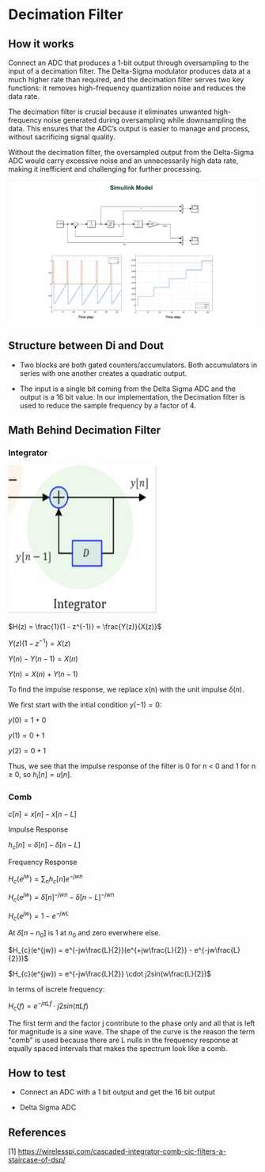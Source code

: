 # Decimation Filter

## How it works
Connect an ADC that produces a 1-bit output through oversampling to the input of a decimation filter. The Delta-Sigma modulator produces data at a much higher rate than required, and the decimation filter serves two key functions: it removes high-frequency quantization noise and reduces the data rate.

The decimation filter is crucial because it eliminates unwanted high-frequency noise generated during oversampling while downsampling the data. This ensures that the ADC’s output is easier to manage and process, without sacrificing signal quality.

Without the decimation filter, the oversampled output from the Delta-Sigma ADC would carry excessive noise and an unnecessarily high data rate, making it inefficient and challenging for further processing.

<img src="/Images/Simulink_Model.png" alt="Simulink Model">

## Structure between Di and Dout 
* Two blocks are both gated counters/accumulators. Both accumulators in series with one another creates a quadratic output. 

* The input is a single bit coming from the Delta Sigma ADC and the output is a 16 bit value. In our implementation, the Decimation filter is used to reduce the sample frequency by a factor of 4.

## Math Behind Decimation Filter
### Integrator
<div class="text-center">
    <img src="/Images/Simplified_IIR_Circuit.png" alt="IIR Simplified Depiction" height="300px" width="300px"> 
</div>

   $H(z) = \frac{1}{1 - z^{-1}} = \frac{Y(z)}{X(z)}$
   
   $Y(z) (1 - z^{-1}) = X(z)$
   
   $Y(n) - Y(n - 1) = X(n)$
   
   $Y(n) = X(n) + Y(n - 1)$

   To find the impulse response, we replace x(n) with the unit impulse $\delta(n)$.

   We first start with the intial condition $y(-1) = 0$:

   $y(0) = 1 + 0$

   $y(1) = 0 + 1$

   $y(2) = 0 + 1$
   
   Thus, we see that the impulse response of the filter is 0 for n < 0 and 1 for n $\geq$ 0, so $h_{i}[n] = u[n]$.

### Comb
   $c[n] = x[n] - x[n - L]$

Impulse Response

   $h_{c}[n] = \delta[n] - \delta[n - L]$

Frequency Response

   $H_{c}(e^{jw}) = \sum_{n} h_{c}[n]e^{-jwn}$

   $H_{c}(e^{jw}) = \delta[n]^{-jwn} - \delta[n - L]^{-jwn}$

   $H_{c}(e^{jw}) = 1 - e^{-jwL}$

   At $\delta[n-n_{0}]$ is 1 at $n_{0}$ and zero everwhere else.

   $H_{c}(e^{jw}) = e^{-jw\frac{L}{2}}(e^{+jw\frac{L}{2}} - e^{-jw\frac{L}{2}})$

   $H_{c}(e^{jw}) = e^{-jw\frac{L}{2}} \cdot j2sin(w\frac{L}{2})$

   In terms of iscrete frequency:
   
   $H_{c}(f) = e^{-j\pi Lf} \cdot j2sin(\pi Lf)$

   The first term and the factor j contribute to the phase only and all that is left for magnitude is a sine wave. The shape of the curve is the reason the term "comb" is used because there are L nulls in the frequency response at equally spaced intervals that makes the spectrum look like a comb.

## How to test
* Connect an ADC with a 1 bit output and get the 16 bit output

* Delta Sigma ADC

## References 
[1] https://wirelesspi.com/cascaded-integrator-comb-cic-filters-a-staircase-of-dsp/
